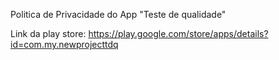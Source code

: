 Politica de Privacidade do App "Teste de qualidade"

Link da play store: https://play.google.com/store/apps/details?id=com.my.newprojecttdq
